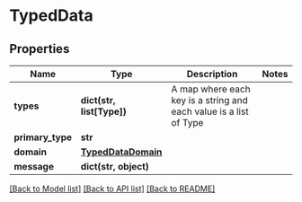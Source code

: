 # TypedData

## Properties
Name | Type | Description | Notes
------------ | ------------- | ------------- | -------------
**types** | **dict(str, list[Type])** | A map where each key is a string and each value is a list of Type | 
**primary_type** | **str** |  | 
**domain** | [**TypedDataDomain**](TypedDataDomain.md) |  | 
**message** | **dict(str, object)** |  | 

[[Back to Model list]](../README.md#documentation-for-models) [[Back to API list]](../README.md#documentation-for-api-endpoints) [[Back to README]](../README.md)


